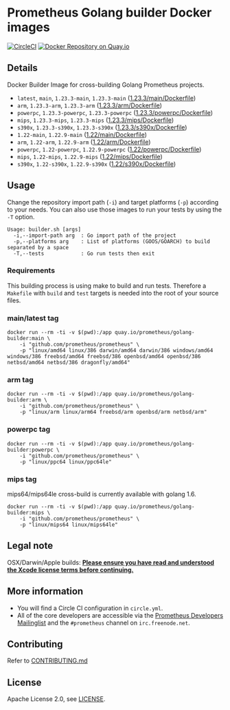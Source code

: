 # Prometheus Golang builder Docker images

[![CircleCI](https://circleci.com/gh/prometheus/golang-builder/tree/master.svg?style=shield)][circleci]
[![Docker Repository on Quay.io](https://quay.io/repository/prometheus/golang-builder/status)][quayio]

## Details

Docker Builder Image for cross-building Golang Prometheus projects.

- `latest`, `main`, `1.23.3-main`, `1.23.3-main` ([1.23.3/main/Dockerfile](1.23.3/main/Dockerfile))
- `arm`, `1.23.3-arm`, `1.23.3-arm` ([1.23.3/arm/Dockerfile](1.23.3/arm/Dockerfile))
- `powerpc`, `1.23.3-powerpc`, `1.23.3-powerpc` ([1.23.3/powerpc/Dockerfile](1.23.3/powerpc/Dockerfile))
- `mips`, `1.23.3-mips`, `1.23.3-mips` ([1.23.3/mips/Dockerfile](1.23.3/mips/Dockerfile))
- `s390x`, `1.23.3-s390x`, `1.23.3-s390x` ([1.23.3/s390x/Dockerfile](1.23.3/s390x/Dockerfile))
- `1.22-main`, `1.22.9-main` ([1.22/main/Dockerfile](1.22/main/Dockerfile))
- `arm`, `1.22-arm`, `1.22.9-arm` ([1.22/arm/Dockerfile](1.22/arm/Dockerfile))
- `powerpc`, `1.22-powerpc`, `1.22.9-powerpc` ([1.22/powerpc/Dockerfile](1.22/powerpc/Dockerfile))
- `mips`, `1.22-mips`, `1.22.9-mips` ([1.22/mips/Dockerfile](1.22/mips/Dockerfile))
- `s390x`, `1.22-s390x`, `1.22.9-s390x` ([1.22/s390x/Dockerfile](1.22/s390x/Dockerfile))

## Usage

Change the repository import path (`-i`) and target platforms (`-p`) according to your needs.
You can also use those images to run your tests by using the `-T` option.

```
Usage: builder.sh [args]
  -i,--import-path arg  : Go import path of the project
  -p,--platforms arg    : List of platforms (GOOS/GOARCH) to build separated by a space
  -T,--tests            : Go run tests then exit
```

### Requirements

This building process is using make to build and run tests.
Therefore a `Makefile` with `build` and `test` targets is needed into the root of your source files.

### main/latest tag

```
docker run --rm -ti -v $(pwd):/app quay.io/prometheus/golang-builder:main \
    -i "github.com/prometheus/prometheus" \
    -p "linux/amd64 linux/386 darwin/amd64 darwin/386 windows/amd64 windows/386 freebsd/amd64 freebsd/386 openbsd/amd64 openbsd/386 netbsd/amd64 netbsd/386 dragonfly/amd64"
```

### arm tag

```
docker run --rm -ti -v $(pwd):/app quay.io/prometheus/golang-builder:arm \
    -i "github.com/prometheus/prometheus" \
    -p "linux/arm linux/arm64 freebsd/arm openbsd/arm netbsd/arm"
```

### powerpc tag

```
docker run --rm -ti -v $(pwd):/app quay.io/prometheus/golang-builder:powerpc \
    -i "github.com/prometheus/prometheus" \
    -p "linux/ppc64 linux/ppc64le"
```

### mips tag

mips64/mips64le cross-build is currently available with golang 1.6.

```
docker run --rm -ti -v $(pwd):/app quay.io/prometheus/golang-builder:mips \
    -i "github.com/prometheus/prometheus" \
    -p "linux/mips64 linux/mips64le"
```

## Legal note

OSX/Darwin/Apple builds:
**[Please ensure you have read and understood the Xcode license
   terms before continuing.](https://www.apple.com/legal/sla/docs/xcode.pdf)**

## More information

  * You will find a Circle CI configuration in `circle.yml`.
  * All of the core developers are accessible via the [Prometheus Developers Mailinglist](https://groups.google.com/forum/?fromgroups#!forum/prometheus-developers) and the `#prometheus` channel on `irc.freenode.net`.

## Contributing

Refer to [CONTRIBUTING.md](CONTRIBUTING.md)

## License

Apache License 2.0, see [LICENSE](LICENSE).

[quayio]: https://quay.io/repository/prometheus/golang-builder
[circleci]: https://circleci.com/gh/prometheus/golang-builder

